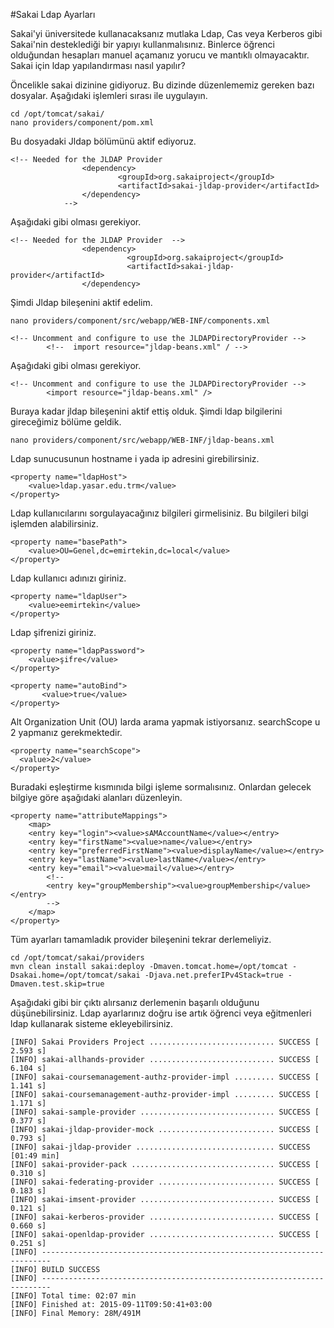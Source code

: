 #Sakai Ldap Ayarları

Sakai'yi üniversitede kullanacaksanız mutlaka Ldap, Cas veya Kerberos gibi Sakai'nin desteklediği bir yapıyı kullanmalısınız. Binlerce öğrenci olduğundan hesapları manuel açamanız yorucu ve mantıklı olmayacaktır.
Sakai için ldap yapılandırması nasıl yapılır?

Öncelikle sakai dizinine gidiyoruz. Bu dizinde düzenlememiz gereken bazı dosyalar. Aşağıdaki işlemleri sırası ile uygulayın.

```
cd /opt/tomcat/sakai/
nano providers/component/pom.xml
```
Bu dosyadaki Jldap bölümünü aktif ediyoruz.
```
<!-- Needed for the JLDAP Provider
                <dependency>
                        <groupId>org.sakaiproject</groupId>
                        <artifactId>sakai-jldap-provider</artifactId>
                </dependency>
            -->
```
Aşağıdaki gibi olması gerekiyor.
```
<!-- Needed for the JLDAP Provider  -->
                <dependency>
                          <groupId>org.sakaiproject</groupId>
                          <artifactId>sakai-jldap-provider</artifactId>
                </dependency>
```

Şimdi Jldap bileşenini aktif edelim.
```           
nano providers/component/src/webapp/WEB-INF/components.xml
```

```
<!-- Uncomment and configure to use the JLDAPDirectoryProvider -->
        <!--  import resource="jldap-beans.xml" / -->
```
Aşağıdaki gibi olması gerekiyor.

```
<!-- Uncomment and configure to use the JLDAPDirectoryProvider -->
        <import resource="jldap-beans.xml" />

```
Buraya kadar jldap bileşenini aktif ettiş olduk. Şimdi ldap bilgilerini gireceğimiz bölüme geldik.

```
nano providers/component/src/webapp/WEB-INF/jldap-beans.xml
```
Ldap sunucusunun hostname i yada ip adresini girebilirsiniz.
```
<property name="ldapHost">
    <value>ldap.yasar.edu.trm</value>
</property>
```
Ldap kullanıcılarını sorgulayacağınız bilgileri girmelisiniz. Bu bilgileri bilgi işlemden alabilirsiniz.
```
<property name="basePath">
    <value>OU=Genel,dc=emirtekin,dc=local</value>
</property>
```
Ldap kullanıcı adınızı giriniz.
```
<property name="ldapUser">
    <value>eemirtekin</value>
</property>
```
Ldap şifrenizi giriniz.
```
<property name="ldapPassword">
    <value>şifre</value>
</property>
```
```
<property name="autoBind">
       <value>true</value>
</property>
```
Alt Organization Unit (OU) larda arama yapmak istiyorsanız. searchScope u 2 yapmanız gerekmektedir.
```
<property name="searchScope">
  <value>2</value>
</property>
```
Buradaki eşleştirme kısmınıda bilgi işleme sormalısınız. Onlardan gelecek bilgiye göre aşağıdaki alanları düzenleyin.
```
<property name="attributeMappings">
    <map>
    <entry key="login"><value>sAMAccountName</value></entry>         
    <entry key="firstName"><value>name</value></entry>
    <entry key="preferredFirstName"><value>displayName</value></entry>
    <entry key="lastName"><value>lastName</value></entry>
    <entry key="email"><value>mail</value></entry>
        <!--
        <entry key="groupMembership"><value>groupMembership</value></entry>
        -->
    </map>
</property>
```

Tüm ayarları tamamladık provider bileşenini tekrar derlemeliyiz.
```
cd /opt/tomcat/sakai/providers
mvn clean install sakai:deploy -Dmaven.tomcat.home=/opt/tomcat -Dsakai.home=/opt/tomcat/sakai -Djava.net.preferIPv4Stack=true -Dmaven.test.skip=true

```

Aşağıdaki gibi bir çıktı alırsanız derlemenin başarılı olduğunu düşünebilirsiniz. Ldap ayarlarınız doğru ise artık öğrenci veya eğitmenleri ldap kullanarak sisteme ekleyebilirsiniz.

```
[INFO] Sakai Providers Project ............................ SUCCESS [  2.593 s]
[INFO] sakai-allhands-provider ............................ SUCCESS [  6.104 s]
[INFO] sakai-coursemanagement-authz-provider-impl ......... SUCCESS [  1.141 s]
[INFO] sakai-coursemanagement-authz-provider-impl ......... SUCCESS [  1.171 s]
[INFO] sakai-sample-provider .............................. SUCCESS [  0.377 s]
[INFO] sakai-jldap-provider-mock .......................... SUCCESS [  0.793 s]
[INFO] sakai-jldap-provider ............................... SUCCESS [01:49 min]
[INFO] sakai-provider-pack ................................ SUCCESS [  0.310 s]
[INFO] sakai-federating-provider .......................... SUCCESS [  0.183 s]
[INFO] sakai-imsent-provider .............................. SUCCESS [  0.121 s]
[INFO] sakai-kerberos-provider ............................ SUCCESS [  0.660 s]
[INFO] sakai-openldap-provider ............................ SUCCESS [  0.251 s]
[INFO] ------------------------------------------------------------------------
[INFO] BUILD SUCCESS
[INFO] ------------------------------------------------------------------------
[INFO] Total time: 02:07 min
[INFO] Finished at: 2015-09-11T09:50:41+03:00
[INFO] Final Memory: 28M/491M
```
